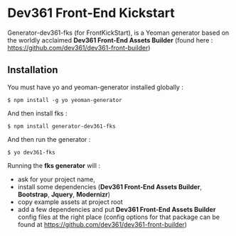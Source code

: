 Dev361 Front-End Kickstart
========================

Generator-dev361-fks (for FrontKickStart), is a Yeoman generator based on the worldly acclaimed **Dev361 Front-End Assets Builder** (found here : https://github.com/dev361/dev361-front-builder)
       
## Installation

You must have yo and yeoman-generator installed globally :
```
$ npm install -g yo yeoman-generator
```
And then install fks :
```
$ npm install generator-dev361-fks
```
And then run the generator :
```
$ yo dev361-fks
```

Running the **fks generator** will :
 * ask for your project name, 
 * install some dependencies (**Dev361 Front-End Assets Builder**, **Bootstrap**, **Jquery**, **Modernizr**)
 * copy example assets at project root
 * add a few dependencies and put **Dev361 Front-End Assets Builder** config files at the right place (config options for that package can be found at https://github.com/dev361/dev361-front-builder)